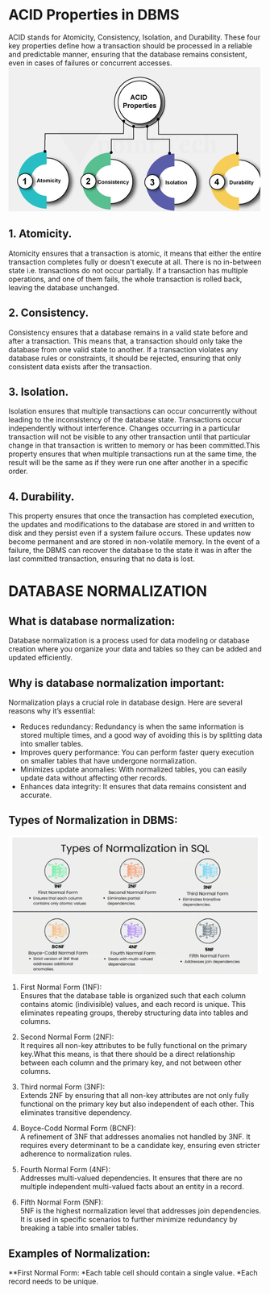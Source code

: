 # ACID Properties in DBMS

ACID stands for Atomicity, Consistency, Isolation, and Durability. These four key properties define how a transaction should be processed in a reliable and predictable manner, ensuring that the database remains consistent, even in cases of failures or concurrent accesses.
![alt text](./acid.PNG)

## 1. Atomicity.
Atomicity ensures that a transaction is atomic, it means that either the entire transaction completes fully or doesn't execute at all. There is no in-between state i.e. transactions do not occur partially. If a transaction has multiple operations, and one of them fails, the whole transaction is rolled back, leaving the database unchanged.

## 2. Consistency.
Consistency ensures that a database remains in a valid state before and after a transaction. This means that, a transaction should only take the database from one valid state to another. If a transaction violates any database rules or constraints, it should be rejected, ensuring that only consistent data exists after the transaction.

## 3. Isolation. 
Isolation ensures that multiple transactions can occur concurrently without leading to the inconsistency of the database state. Transactions occur independently without interference. Changes occurring in a particular transaction will not be visible to any other transaction until that particular change in that transaction is written to memory or has been committed.This property ensures that when multiple transactions run at the same time, the result will be the same as if they were run one after another in a specific order.

## 4. Durability. 
This property ensures that once the transaction has completed execution, the updates and modifications to the database are stored in and written to disk and they persist even if a system failure occurs. These updates now become permanent and are stored in non-volatile memory. In the event of a failure, the DBMS can recover the database to the state it was in after the last committed transaction, ensuring that no data is lost.

# DATABASE NORMALIZATION 
## What is database normalization: 

Database normalization is a process used for data modeling or database creation where you organize your data and tables so they can be added and updated efficiently.

## Why is database normalization important: 
Normalization plays a crucial role in database design. Here are several reasons why it’s essential:

* Reduces redundancy: Redundancy is when the same information is stored multiple times, and a good way of avoiding this   is by splitting data into smaller tables.
* Improves query performance: You can perform faster query execution on smaller tables that have undergone normalization.
* Minimizes update anomalies: With normalized tables, you can easily update data without affecting other records.
* Enhances data integrity: It ensures that data remains consistent and accurate.

## Types of Normalization in DBMS:  

![alt text](./norm.PNG)

  1.  First Normal Form (1NF): <br>
 Ensures that the database table is organized such that each column contains atomic (indivisible) values, and each record is unique. This eliminates repeating groups, thereby structuring data into tables and columns.

  2.  Second Normal Form (2NF): <br>
 It requires all non-key attributes to be fully functional on the primary key.What this means, is that there should be a direct relationship between each column and the primary key, and not between other columns.

 3. Third normal Form (3NF):<br> 
  Extends 2NF by ensuring that all non-key attributes are not only fully functional on the primary key but also independent of each other. This eliminates transitive dependency.
 
  4. Boyce-Codd Normal Form (BCNF): <br>
 A refinement of 3NF that addresses anomalies not handled by 3NF. It requires every determinant to be a candidate key, ensuring even stricter adherence to normalization rules.

  5. Fourth Normal Form (4NF): <br>
 Addresses multi-valued dependencies. It ensures that there are no multiple independent multi-valued facts about an entity in a record.

  6. Fifth Normal Form (5NF): <br>
 5NF is the highest normalization level that addresses join dependencies. It is used in specific scenarios to further minimize redundancy by breaking a table into smaller tables.

## Examples of Normalization:

**First Normal Form: 
*Each table cell should contain a single value.
*Each record needs to be unique. 




